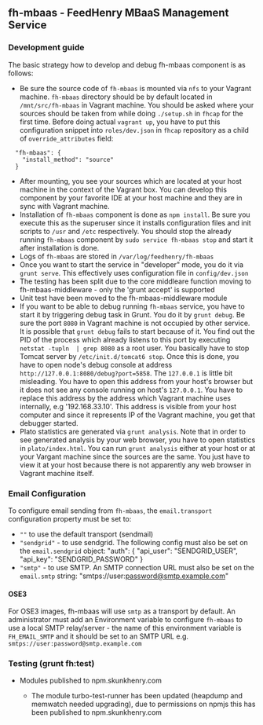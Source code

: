 ## fh-mbaas - FeedHenry MBaaS Management Service

### Development guide

The basic strategy how to develop and debug fh-mbaas component is as follows:

* Be sure the source code of `fh-mbaas` is mounted via `nfs` to your Vagrant machine. `fh-mbaas` directory should be by default located in `/mnt/src/fh-mbaas` in Vagrant machine. You should be asked where your sources should be taken from while doing `./setup.sh` in `fhcap` for the first time. Before doing actual `vagrant up`, you have to put this configuration snippet into `roles/dev.json` in `fhcap` repository as a child of `override_attributes` field:

```
  "fh-mbaas": {
    "install_method": "source"
  }   
```

* After mounting, you see your sources which are located at your host machine in the context of the Vagrant box. You can develop this component by your favorite IDE at your host machine and they are in sync with Vagrant machine.
* Installation of `fh-mbaas` component is done as `npm install`. Be sure you execute this as the superuser since it installs configuration files and init scripts to `/usr` and `/etc` respectively. You should stop the already running `fh-mbaas` component by `sudo service fh-mbaas stop` and start it after installation is done.
* Logs of `fh-mbaas` are stored in `/var/log/feedhenry/fh-mbaas`
* Once you want to start the service in "developer" mode, you do it via `grunt serve`. This effectively uses configuration file in `config/dev.json`
* The testing has been split due to the core middleare function moving to fh-mbaas-middleware - only the 'grunt accept' is supported
* Unit test have been moved to the fh-mbaas-middleware module
* If you want to be able to debug running `fh-mbaas` service, you have to start it by triggering debug task in Grunt. You do it by `grunt debug`. Be sure the port `8080` in Vagrant machine is not occupied by other service. It is possible that `grunt debug` fails to start because of it. You find out the PID of the process which already listens to this port by executing `netstat -tupln  | grep 8080` as a root user. You basically have to stop Tomcat server by `/etc/init.d/tomcat6 stop`. Once this is done, you have to open node's debug console at address `http://127.0.0.1:8080/debug?port=5858`. The `127.0.0.1` is little bit misleading. You have to open this address from your host's browser but it does not see any console running on host's `127.0.0.1`. You have to replace this address by the address which Vagrant machine uses internally, e.g '192.168.33.10'. This address is visible from your host computer and since it represents IP of the Vagrant machine, you get that debugger started.
* Plato statistics are generated via `grunt analysis`. Note that in order to see generated analysis by your web browser, you have to open statistics in `plato/index.html`. You can run `grunt analysis` either at your host or at your Vargant machine since the sources are the same. You just have to view it at your host because there is not apparently any web browser in Vagrant machine itself.


### Email Configuration

To configure email sending from `fh-mbaas`, the `email.transport` configuration property must be set to:

* `""` to use the default transport (sendmail)
* `"sendgrid"` - to use sendgrid. The following config must also be set on the `email.sendgrid` object:
	  "auth": {
	    "api_user": "SENDGRID_USER",
	    "api_key": "SENDGRID_PASSWORD"
	  }
* `"smtp"` - to use SMTP. An SMTP connection URL must also be set on the `email.smtp` string:
		"smtps://user:password@smtp.example.com"

#### OSE3
For OSE3 images, fh-mbaas will use `smtp` as a transport by default. An administrator must add an Environment variable to configure `fh-mbaas` to use a local SMTP relay/server - the name of this environment variable is `FH_EMAIL_SMTP` and it should be set to an SMTP URL e.g. `smtps://user:password@smtp.example.com`

### Testing (grunt fh:test)

* Modules published to npm.skunkhenry.com

  * The module turbo-test-runner has been updated (heapdump and memwatch needed upgrading), due to permissions on npmjs this has been published to npm.skunkhenry.com
